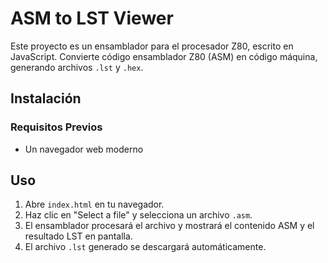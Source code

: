 # ASM to LST Viewer 

Este proyecto es un ensamblador para el procesador Z80, escrito en JavaScript. Convierte código ensamblador Z80 (ASM) en código máquina, generando archivos `.lst` y `.hex`.

## Instalación

### Requisitos Previos
- Un navegador web moderno


## Uso

1. Abre `index.html` en tu navegador.
2. Haz clic en "Select a file" y selecciona un archivo `.asm`.
3. El ensamblador procesará el archivo y mostrará el contenido ASM y el resultado LST en pantalla.
4. El archivo `.lst` generado se descargará automáticamente.

